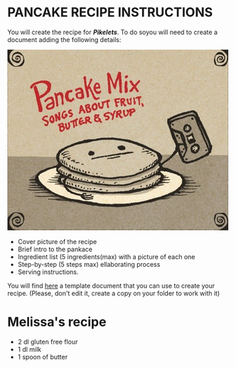 # PANCAKE RECIPE INSTRUCTIONS

You will create the recipe for _**Pikelets**_. To do soyou will need to create a document adding the following details:

![](images/recipeCover.jpg)

* Cover picture of the recipe
* Brief intro to the pankace
* Ingredient list (5 ingredients(max) with a picture of each one
* Step-by-step (5 steps max) ellaborating process
* Serving instructions.

You will find  [here](https://github.com/Lenardgeorge/musical-pancake/blob/master/content/Jose-Lenard/MUSICAL_PANCAKE_RECIPE%20.md) a template document that you can use to create your recipe. (Please, don't edit it, create a copy on your folder to work with it)



# Melissa's recipe

* 2 dl gluten free flour
* 1 dl milk
* 1 spoon of butter